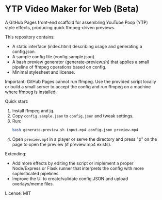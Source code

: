 # YTP Video Maker for Web (Beta)

A GitHub Pages front-end scaffold for assembling YouTube Poop (YTP) style effects, producing quick ffmpeg-driven previews.

This repository contains:
- A static interface (index.html) describing usage and generating a config.json.
- A sample config file (config.sample.json).
- A bash preview generator (generate-preview.sh) that applies a small pipeline of ffmpeg operations based on config.
- Minimal stylesheet and license.

Important: GitHub Pages cannot run ffmpeg. Use the provided script locally or build a small server to accept the config and run ffmpeg on a machine where ffmpeg is installed.

Quick start:
1. Install ffmpeg and jq.
2. Copy `config.sample.json` to `config.json` and tweak settings.
3. Run:
   ```bash
   bash generate-preview.sh input.mp4 config.json preview.mp4
   ```
4. Open `preview.mp4` in a player or serve the directory and press "p" on the page to open the preview (if preview.mp4 exists).

Extending:
- Add more effects by editing the script or implement a proper Node/Express or Flask runner that interprets the config with more sophisticated pipelines.
- Improve the UI to create/validate config JSON and upload overlays/meme files.

License: MIT
```
